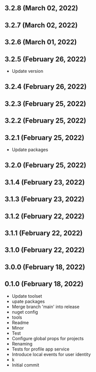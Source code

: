 ## 3.2.8 (March 02, 2022)


## 3.2.7 (March 02, 2022)


## 3.2.6 (March 01, 2022)


## 3.2.5 (February 26, 2022)
  - Update version

## 3.2.4 (February 26, 2022)


## 3.2.3 (February 25, 2022)


## 3.2.2 (February 25, 2022)


## 3.2.1 (February 25, 2022)
  - Update packages

## 3.2.0 (February 25, 2022)


## 3.1.4 (February 23, 2022)


## 3.1.3 (February 23, 2022)


## 3.1.2 (February 22, 2022)


## 3.1.1 (February 22, 2022)


## 3.1.0 (February 22, 2022)


## 3.0.0 (February 18, 2022)


## 0.1.0 (February 18, 2022)
  - Update toolset
  - upate packages
  - Merge branch 'main' into release
  - nuget config
  - tools
  - Readme
  - Minor
  - Test
  - Configure global props for projects
  - Renaming
  - Tests for profile app service
  - Introduce local events for user identity
  - k
  - Initial commit

